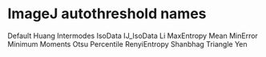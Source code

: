 # ImageJ autothreshold names
Default
Huang
Intermodes
IsoData
IJ_IsoData
Li
MaxEntropy
Mean
MinError
Minimum
Moments
Otsu
Percentile
RenyiEntropy
Shanbhag
Triangle
Yen
